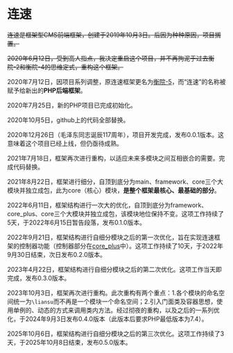 # 连速
~~连速是框架型CMS前端框架，创建于2019年10月3日。后因为种种原因，项目搁置。~~

~~2020年6月12日，受到高人指点，我决定重启这个项目，并不再拘泥于过去衡院-2和衡院-4的思维定式，重构这个框架。~~

2020年7月12日，因项目系列调整，原连速框架更名为<a href="https://github.com/cmq2080/hengyuan-5">衡院-5</a>，而“连速”的名称被赋予给新出的**PHP后端框架**。

2020年7月25日，新的PHP项目已完成初始化。

2020年10月5日，github上的代码全部替换。

2020年12月26日（毛泽东同志诞辰117周年），项目开发完成，发布0.0.1版本。这意味着这个项目已经上线，但仍亟待成熟。

2021年7月18日，框架再次进行重构，以适应未来多模块之间互相嵌合的需要。完成代码替换。

2021年8月22日，框架进行细分，自顶到底分为main、framework、core三个大模块并独立成包，此为core（核心）模块，**是整个框架最核心、最基础的部分**。

2022年6月11日，框架结构进行一次大的优化，自顶到底分为framework、core_plus、core三个大模块并独立成包，该模块地位保持不变。这项工作持续了5天，于2022年6月15日暂告段落，发布0.1.0版本。

2022年9月21日，框架结构进行自细分模块之后的第一次优化，旨在实现连速框架的控制器功能（控制器部分在<a href="https://github.com/cmq2080/liansu.core_plus">core_plus</a>中）。这项工作持续了10天，于2022年9月30日结束，次日发布0.2.0版本。

2023年4月22日，框架结构进行自细分模块之后的第二次优化。这项工作当天即完成，发布0.3.0版本。

2023年10月3日，框架再次进行重构。此次重构有两个重点：1.各个模块的命名空间统一为`\liansu`而不再是一个模块一个命名空间；2.引入门面类及容器思想，使用单例的、动态的方式来调用类内方法。经过彻夜的重构，以及之后的一系列优化，于2024年9月3日发布0.4.0版本（此版本后要求PHP最低版本为7.4）。

2025年10月6日，框架结构进行自细分模块之后的第三次优化。这项工作持续了3天，于2025年10月8日结束，发布0.5.0版本。